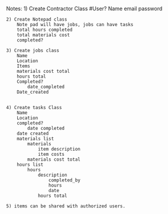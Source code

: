 Notes:
    1) Create Contractor Class
        #User?
        Name
        email
        password

    2) Create Notepad class
        Note pad will have jobs, jobs can have tasks
        total hours completed
        total materials cost
        completed?
    
    3) Create jobs class
        Name
        Location
        Items  
        materials cost total 
        hours total
        Completed?
            date_completed
        Date_created
            

    4) Create tasks Class
        Name
        Location
        completed?
            date completed
        date created
        materials list
            materials 
                item description 
                item costs 
            materials cost total 
        hours list
            hours 
                description
                    completed_by
                    hours
                    date
                hours total
        
    5) items can be shared with authorized users.